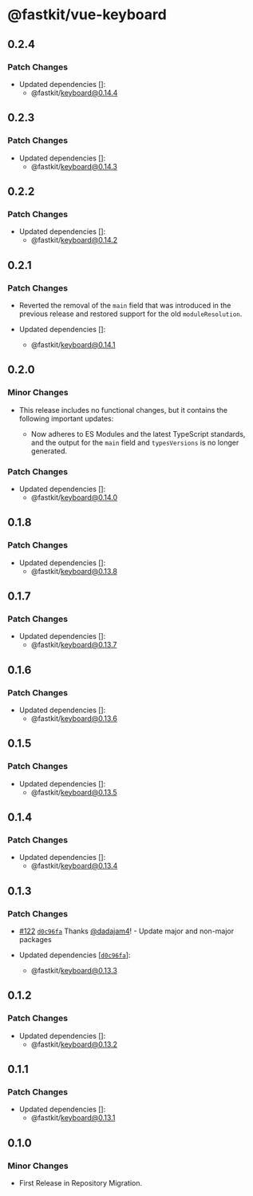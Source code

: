 # @fastkit/vue-keyboard

## 0.2.4

### Patch Changes

- Updated dependencies []:
  - @fastkit/keyboard@0.14.4

## 0.2.3

### Patch Changes

- Updated dependencies []:
  - @fastkit/keyboard@0.14.3

## 0.2.2

### Patch Changes

- Updated dependencies []:
  - @fastkit/keyboard@0.14.2

## 0.2.1

### Patch Changes

- Reverted the removal of the `main` field that was introduced in the previous release and restored support for the old `moduleResolution`.

- Updated dependencies []:
  - @fastkit/keyboard@0.14.1

## 0.2.0

### Minor Changes

- This release includes no functional changes, but it contains the following important updates:

  - Now adheres to ES Modules and the latest TypeScript standards, and the output for the `main` field and `typesVersions` is no longer generated.

### Patch Changes

- Updated dependencies []:
  - @fastkit/keyboard@0.14.0

## 0.1.8

### Patch Changes

- Updated dependencies []:
  - @fastkit/keyboard@0.13.8

## 0.1.7

### Patch Changes

- Updated dependencies []:
  - @fastkit/keyboard@0.13.7

## 0.1.6

### Patch Changes

- Updated dependencies []:
  - @fastkit/keyboard@0.13.6

## 0.1.5

### Patch Changes

- Updated dependencies []:
  - @fastkit/keyboard@0.13.5

## 0.1.4

### Patch Changes

- Updated dependencies []:
  - @fastkit/keyboard@0.13.4

## 0.1.3

### Patch Changes

- [#122](https://github.com/dadajam4/fastkit/pull/122) [`d0c96fa`](https://github.com/dadajam4/fastkit/commit/d0c96faf96b6c91bcb8bc0b1ca9d22fc8ede303e) Thanks [@dadajam4](https://github.com/dadajam4)! - Update major and non-major packages

- Updated dependencies [[`d0c96fa`](https://github.com/dadajam4/fastkit/commit/d0c96faf96b6c91bcb8bc0b1ca9d22fc8ede303e)]:
  - @fastkit/keyboard@0.13.3

## 0.1.2

### Patch Changes

- Updated dependencies []:
  - @fastkit/keyboard@0.13.2

## 0.1.1

### Patch Changes

- Updated dependencies []:
  - @fastkit/keyboard@0.13.1

## 0.1.0

### Minor Changes

- First Release in Repository Migration.
